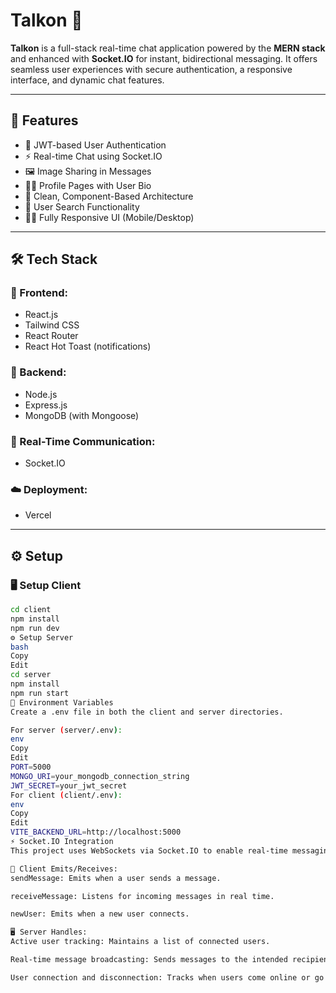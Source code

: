 # Talkon 💬

**Talkon** is a full-stack real-time chat application powered by the **MERN stack** and enhanced with **Socket.IO** for instant, bidirectional messaging. It offers seamless user experiences with secure authentication, a responsive interface, and dynamic chat features.

---

## 🚀 Features

- 🔐 JWT-based User Authentication  
- ⚡ Real-time Chat using Socket.IO  
- 🖼️ Image Sharing in Messages  
- 🧑‍💼 Profile Pages with User Bio  
- 📁 Clean, Component-Based Architecture  
- 🔎 User Search Functionality  
- 🧑‍💻 Fully Responsive UI (Mobile/Desktop)  

---

## 🛠️ Tech Stack

### 🧩 Frontend:
- React.js  
- Tailwind CSS  
- React Router  
- React Hot Toast (notifications)  

### 🔧 Backend:
- Node.js  
- Express.js  
- MongoDB (with Mongoose)  

### 🔁 Real-Time Communication:
- Socket.IO  

### ☁️ Deployment:
- Vercel  

---

## ⚙️ Setup

### 🖥️ Setup Client

```bash
cd client
npm install
npm run dev
⚙️ Setup Server
bash
Copy
Edit
cd server
npm install
npm run start
🔐 Environment Variables
Create a .env file in both the client and server directories.

For server (server/.env):
env
Copy
Edit
PORT=5000
MONGO_URI=your_mongodb_connection_string
JWT_SECRET=your_jwt_secret
For client (client/.env):
env
Copy
Edit
VITE_BACKEND_URL=http://localhost:5000
⚡ Socket.IO Integration
This project uses WebSockets via Socket.IO to enable real-time messaging functionality between users.

🔄 Client Emits/Receives:
sendMessage: Emits when a user sends a message.

receiveMessage: Listens for incoming messages in real time.

newUser: Emits when a new user connects.

🖥️ Server Handles:
Active user tracking: Maintains a list of connected users.

Real-time message broadcasting: Sends messages to the intended recipients instantly.

User connection and disconnection: Tracks when users come online or go offline.


